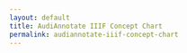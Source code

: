 ```yaml
---
layout: default
title: AudiAnnotate IIIF Concept Chart
permalink: audiannotate-iiif-concept-chart
---
```

<!-- Add an essay or interpretive material below this line,
using HTML or markdown.  Do not modify this file above this line -->

